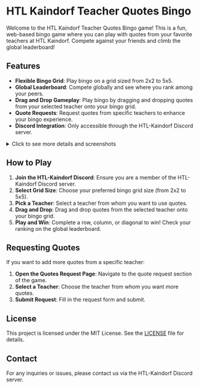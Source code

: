 # HTL Kaindorf Teacher Quotes Bingo

Welcome to the HTL Kaindorf Teacher Quotes Bingo game! This is a fun, web-based bingo game where you can play with quotes from your favorite teachers at HTL Kaindorf. Compete against your friends and climb the global leaderboard!

## Features

- **Flexible Bingo Grid**: Play bingo on a grid sized from 2x2 to 5x5.
- **Global Leaderboard**: Compete globally and see where you rank among your peers.
- **Drag and Drop Gameplay**: Play bingo by dragging and dropping quotes from your selected teacher onto your bingo grid.
- **Quote Requests**: Request quotes from specific teachers to enhance your bingo experience.
- **Discord Integration**: Only accessible through the HTL-Kaindorf Discord server.

<details>
  <summary>Click to see more details and screenshots</summary>

  ### Teacher/Quote Voting
  <img src=".screenshots/Request.png" alt="Teacher/Quote Voting" width="600px">

  ### Board Creation
  <img src=".screenshots/GameBuild.png" alt="Board Creation" width="600px">

  ### In Game
  <img src=".screenshots/GameGame.png" alt="In Game" width="600px">

  ### Leaderboard
  <img src=".screenshots/Leaderboard.png" alt="Leaderboard" width="600px">

</details>

## How to Play

1. **Join the HTL-Kaindorf Discord**: Ensure you are a member of the HTL-Kaindorf Discord server.
2. **Select Grid Size**: Choose your preferred bingo grid size (from 2x2 to 5x5).
3. **Pick a Teacher**: Select a teacher from whom you want to use quotes.
4. **Drag and Drop**: Drag and drop quotes from the selected teacher onto your bingo grid.
5. **Play and Win**: Complete a row, column, or diagonal to win! Check your ranking on the global leaderboard.

## Requesting Quotes

If you want to add more quotes from a specific teacher:

1. **Open the Quotes Request Page**: Navigate to the quote request section of the game.
2. **Select a Teacher**: Choose the teacher from whom you want more quotes.
3. **Submit Request**: Fill in the request form and submit.

## License

This project is licensed under the MIT License. See the [LICENSE](LICENSE) file for details.

## Contact

For any inquiries or issues, please contact us via the HTL-Kaindorf Discord server.
